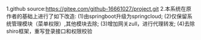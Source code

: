 1.github source:https://gitee.com/github-16661027/project.git
2.本系统在原作者的基础上进行了如下改造:
(1)由springboot升级为springcloud;
(2)仅保留系统管理模块（菜单权限）,其他模块去除;
(3)增加网关zull，进行代理转发;
(4)去除shiro框架，重写登录接口和权限校验

